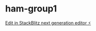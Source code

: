 # ham-group1

[Edit in StackBlitz next generation editor ⚡️](https://stackblitz.com/~/github.com/kimuli399/ham-group1)